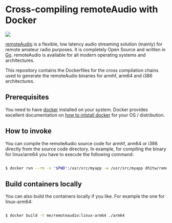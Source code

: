 # Cross-compiling remoteAudio with Docker

![](https://github.com/dh1tw/remoteaudio-docker-xcompile/workflows/Build%20Containers/badge.svg)

[remoteAudio](https://github.com/dh1tw/remoteAudio) is a flexible, low latency audio streaming solution (mainly) for remote amateur radio purposes.
It is completely Open Source and written in [Go](https://golang.org). remoteAudio is available for all modern operating systems and architectures.

This repository contains the Dockerfiles for the cross compilation chains used to generate the remoteAudio binaries for armhf, arm64 and i386 architectures.

## Prerequisites

You need to have [docker](https://docker.com) installed on your system. Docker provides excellent documentation on [how to intstall docker](https://docs.docker.com/install/) for your OS / distribution.

## How to invoke

You can compile the remoteAudio source code for armhf, arm64 or i386 directly from the source code directory. In example, for compiling the binary for linux/arm64 you have to execute the following command:

``` bash

$ docker run --rm -v "$PWD":/usr/src/myapp -w /usr/src/myapp dh1tw/remoteaudio-xcompile:linux-arm64 /bin/sh -c 'make install-deps && make dist'

```

## Build containers locally

You can also build the containers locally if you like. For example the one for linux-arm64:

``` bash

$ docker build -t me/remoteaudio:linux-arm64 ./arm64

```
